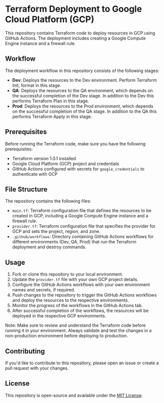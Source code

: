 # Terraform Deployment to Google Cloud Platform (GCP)

This repository contains Terraform code to deploy resources in GCP using GitHub Actions. The deployment includes creating a Google Compute Engine instance and a firewall rule.

## Workflow

The deployment workflow in this repository consists of the following stages:

- **Dev**: Deploys the resources to the Dev environment. Perform Terraform Init, format in this stage.
- **QA**: Deploys the resources to the QA environment, which depends on the successful completion of the Dev stage. In addition to the Dev this performs Terraform Plan in this stage.
- **Prod**: Deploys the resources to the Prod environment, which depends on the successful completion of the QA stage. In addition to the QA this performs Terraform Apply in this stage.

## Prerequisites

Before running the Terraform code, make sure you have the following prerequisites:

- Terraform version 1.0.1 installed
- Google Cloud Platform (GCP) project and credentials
- GitHub Actions configured with secrets for `google_credentials` to authenticate with GCP

## File Structure

The repository contains the following files:

- `main.tf`: Terraform configuration file that defines the resources to be created in GCP, including a Google Compute Engine instance and a firewall rule. 
- `provider.tf`: Terraform configuration file that specifies the provider for GCP and sets the project, region, and zone.
- `.github/workflows`: Directory containing GitHub Actions workflows for different environments (Dev, QA, Prod) that run the Terraform deployment and destroy commands.

## Usage

1. Fork or clone this repository to your local environment.
2. Update the `provider.tf` file with your own GCP project details.
3. Configure the GitHub Actions workflows with your own environment names and secrets, if required.
4. Push changes to the repository to trigger the GitHub Actions workflows and deploy the resources to the respective environments.
5. Monitor the progress of the workflows in the GitHub Actions tab.
6. After successful completion of the workflows, the resources will be deployed in the respective GCP environments.

Note: Make sure to review and understand the Terraform code before running it in your environment. Always validate and test the changes in a non-production environment before deploying to production.

## Contributing

If you'd like to contribute to this repository, please open an issue or create a pull request with your changes.

## License

This repository is open-source and available under the [MIT License](LICENSE).
